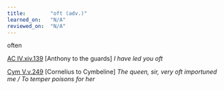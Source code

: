 ```yaml
---
title:        "oft (adv.)"
learned_on:   "N/A"
reviewed_on:  "N/A"
---
```


often

[AC IV.xiv.139](https://www.shakespeareswords.com/Public/Play.aspx?Act=4&Scene=14&WorkId=8#111417) \[Anthony to the guards\] *I have led you oft*

[Cym V.v.249](https://www.shakespeareswords.com/Public/Play.aspx?Act=5&Scene=5&WorkId=7#141044) \[Cornelius to Cymbeline\] *The queen, sir, very oft importuned me / To temper poisons for her*
